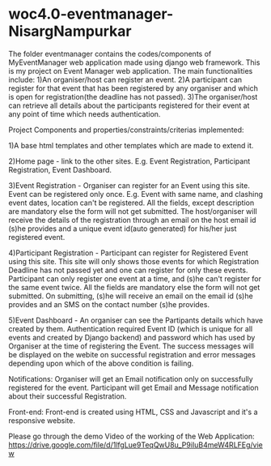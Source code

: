 # woc4.0-eventmanager-NisargNampurkar
The folder eventmanager contains the codes/components of MyEventManager web application made using django web framework.
This is my project on Event Manager web application.
The main functionalities include:
1)An organiser/host can register an event.
2)A participant can register for that event that has been registered by any organiser and which is open for registration(the deadline has not passed).
3)The organiser/host can retrieve all details about the participants registered for their event at any point of time which needs authentication.

Project Components and properties/constraints/criterias implemented:

1)A base html templates and other templates which are made to extend it.

2)Home page - link to the other sites. E.g. Event Registration, Participant Registration, Event Dashboard.

3)Event Registration - Organiser can register for an Event using this site. Event can be registered only once. E.g. Event with same name, and clashing event dates, location can't be registered. All the fields, except description are mandatory else the form will not get submitted. The host/organiser will receive the details of the registration through an email on the host email id (s)he provides and a unique event id(auto generated) for his/her just registered event.

4)Participant Registration - Participant can register for Registered Event using this site. This site will only shows those events for which Registration Deadline has not passed yet and one can register for only these events. Participant can only register one event at a time, and (s)he can't register for the same event twice. All the fields are mandatory else the form will not get submitted. On submitting, (s)he will receive an email on the email id (s)he provides and an SMS on the contact number (s)he provides.

5)Event Dashboard - An organiser can see the Partipants details which have created by them. Authentication required Event ID (which is unique for all events and created by Django backend) and password which has used by Organiser at the time of registering the Event.
The success messages will be displayed on the webite on successful registration and error messages depending upon which of the above condition is failing. 

Notifications:
Organiser will get an Email notification only on successfully registered for the event.
Participant will get Email and Message notification about their successful Registration.

Front-end:
Front-end is created using HTML, CSS and Javascript and it's a responsive website.

Please go through the demo Video of the working of the Web Application: https://drive.google.com/file/d/1lfgLue9TeqQwU8u_P9iIuB4meW4RLFEg/view
